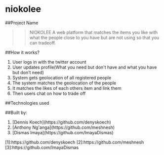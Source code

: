 # niokolee

##Project Name
>> NIOKOLEE
>>A web platform that matches the items you like with what the people close to you have 
>>but are not using so that you can tradeoff. 

##How it works?
<ol>
<li>User logs in with the twitter account</li>
<li>User updates profile(What you need but don't have and what you have but don't need)</li>
<li>System gets geolocation of all registered people</li>
<li>The system matches the geolocation of the people</li>
<li>It matches the likes of each others item and link them</li>
<li>Then users chat on how to trade off</li>
</ol>
##Technologies used

##Built by:
<ol>
<li>[Dennis Koech](https://github.com/denyskoech)</li>
<li>[Anthony Ng'anga](https://github.com/meshnesh)</li>
<li>[Dismas Imaya](https://github.com/ImayaDismas)</li>
</ol>
[1]:https://github.com/denyskoech
[2]:https://github.com/meshnesh
[3]:https://github.com/ImayaDismas
